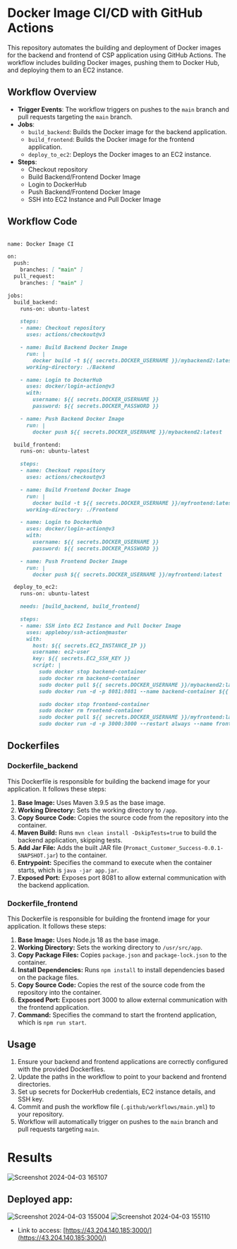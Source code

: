 # Docker Image CI/CD with GitHub Actions

This repository automates the building and deployment of Docker images for the backend and frontend of CSP application using GitHub Actions. The workflow includes building Docker images, pushing them to Docker Hub, and deploying them to an EC2 instance.

## Workflow Overview

- **Trigger Events**: The workflow triggers on pushes to the `main` branch and pull requests targeting the `main` branch.
- **Jobs**:
  - `build_backend`: Builds the Docker image for the backend application.
  - `build_frontend`: Builds the Docker image for the frontend application.
  - `deploy_to_ec2`: Deploys the Docker images to an EC2 instance.
- **Steps**:
  - Checkout repository
  - Build Backend/Frontend Docker Image
  - Login to DockerHub
  - Push Backend/Frontend Docker Image
  - SSH into EC2 Instance and Pull Docker Image

## Workflow Code
```markdown

name: Docker Image CI

on:
  push:
    branches: [ "main" ]
  pull_request:
    branches: [ "main" ]

jobs:
  build_backend:
    runs-on: ubuntu-latest  

    steps:
    - name: Checkout repository
      uses: actions/checkout@v3

    - name: Build Backend Docker Image
      run: |
        docker build -t ${{ secrets.DOCKER_USERNAME }}/mybackend2:latest -f Dockerfile_backend .
      working-directory: ./Backend

    - name: Login to DockerHub
      uses: docker/login-action@v3
      with:
        username: ${{ secrets.DOCKER_USERNAME }}
        password: ${{ secrets.DOCKER_PASSWORD }}

    - name: Push Backend Docker Image
      run: |
        docker push ${{ secrets.DOCKER_USERNAME }}/mybackend2:latest

  build_frontend:
    runs-on: ubuntu-latest

    steps:
    - name: Checkout repository
      uses: actions/checkout@v3

    - name: Build Frontend Docker Image
      run: |
        docker build -t ${{ secrets.DOCKER_USERNAME }}/myfrontend:latest -f Dockerfile_frontend .
      working-directory: ./Frontend  

    - name: Login to DockerHub
      uses: docker/login-action@v3
      with:
        username: ${{ secrets.DOCKER_USERNAME }}
        password: ${{ secrets.DOCKER_PASSWORD }}

    - name: Push Frontend Docker Image
      run: |
        docker push ${{ secrets.DOCKER_USERNAME }}/myfrontend:latest

  deploy_to_ec2:
    runs-on: ubuntu-latest

    needs: [build_backend, build_frontend]

    steps:
    - name: SSH into EC2 Instance and Pull Docker Image
      uses: appleboy/ssh-action@master
      with:
        host: ${{ secrets.EC2_INSTANCE_IP }}
        username: ec2-user
        key: ${{ secrets.EC2_SSH_KEY }}
        script: |
          sudo docker stop backend-container
          sudo docker rm backend-container
          sudo docker pull ${{ secrets.DOCKER_USERNAME }}/mybackend2:latest
          sudo docker run -d -p 8081:8081 --name backend-container ${{ secrets.DOCKER_USERNAME }}/mybackend2:latest

          sudo docker stop frontend-container
          sudo docker rm frontend-container
          sudo docker pull ${{ secrets.DOCKER_USERNAME }}/myfrontend:latest
          sudo docker run -d -p 3000:3000 --restart always --name frontend-container ${{ secrets.DOCKER_USERNAME }}/myfrontend:latest
```

## Dockerfiles

### Dockerfile_backend

This Dockerfile is responsible for building the backend image for your application. It follows these steps:
1. **Base Image:** Uses Maven 3.9.5 as the base image.
2. **Working Directory:** Sets the working directory to `/app`.
3. **Copy Source Code:** Copies the source code from the repository into the container.
4. **Maven Build:** Runs `mvn clean install -DskipTests=true` to build the backend application, skipping tests.
5. **Add Jar File:** Adds the built JAR file (`Promact_Customer_Success-0.0.1-SNAPSHOT.jar`) to the container.
6. **Entrypoint:** Specifies the command to execute when the container starts, which is `java -jar app.jar`.
7. **Exposed Port:** Exposes port 8081 to allow external communication with the backend application.

### Dockerfile_frontend

This Dockerfile is responsible for building the frontend image for your application. It follows these steps:
1. **Base Image:** Uses Node.js 18 as the base image.
2. **Working Directory:** Sets the working directory to `/usr/src/app`.
3. **Copy Package Files:** Copies `package.json` and `package-lock.json` to the container.
4. **Install Dependencies:** Runs `npm install` to install dependencies based on the package files.
5. **Copy Source Code:** Copies the rest of the source code from the repository into the container.
6. **Exposed Port:** Exposes port 3000 to allow external communication with the frontend application.
7. **Command:** Specifies the command to start the frontend application, which is `npm run start`.

## Usage

1. Ensure your backend and frontend applications are correctly configured with the provided Dockerfiles.
2. Update the paths in the workflow to point to your backend and frontend directories.
3. Set up secrets for DockerHub credentials, EC2 instance details, and SSH key.
4. Commit and push the workflow file (`.github/workflows/main.yml`) to your repository.
5. Workflow will automatically trigger on pushes to the `main` branch and pull requests targeting `main`.

# Results

![Screenshot 2024-04-03 165107](https://github.com/adityajha28/GitHub-Actions-Assignment-2/assets/127980079/9607e8db-52a2-423b-a911-dbf7225d8406)

## Deployed app:

![Screenshot 2024-04-03 155004](https://github.com/adityajha28/GitHub-Actions-Assignment-2/assets/127980079/d13d8fc9-6568-42c0-ac94-b6517885c701)
![Screenshot 2024-04-03 155110](https://github.com/adityajha28/GitHub-Actions-Assignment-2/assets/127980079/4d4b9e86-a394-46bc-8995-8735641ca701)

- Link to access: [https://43.204.140.185:3000/](https://43.204.140.185:3000/)



